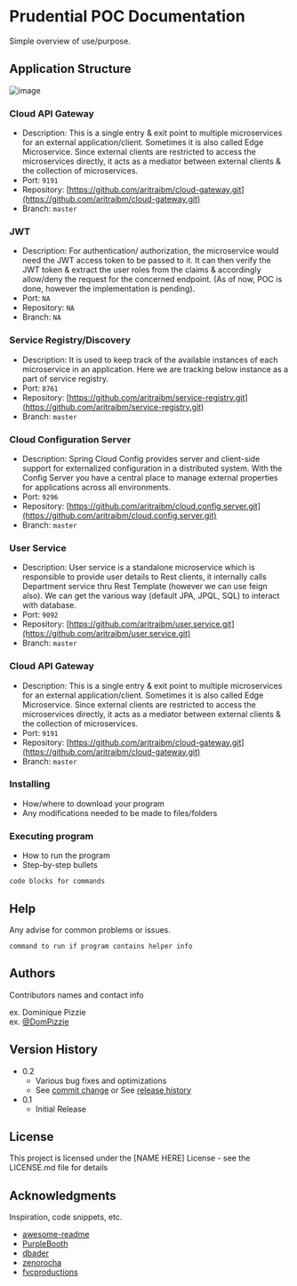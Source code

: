 # Prudential POC Documentation

Simple overview of use/purpose.

## Application Structure
![image](https://user-images.githubusercontent.com/103875790/173271480-0eb16dc6-4afc-4d5d-a436-07a0975c9c65.png)


### Cloud API Gateway

* Description: This is a single entry & exit point to multiple microservices for an external application/client. Sometimes it is also called Edge Microservice. Since external clients are restricted to access the microservices directly, it acts as a mediator between external clients & the collection of microservices.
* Port: ```9191```
* Repository: [https://github.com/aritraibm/cloud-gateway.git](https://github.com/aritraibm/cloud-gateway.git)
* Branch: ```master```


### JWT

* Description: For authentication/ authorization, the microservice would need the JWT access token to be passed to it. It can then verify the JWT token & extract the user roles from the claims & accordingly allow/deny the request for the concerned endpoint. (As of now, POC is done, however the implementation is pending).
* Port: ```NA```
* Repository: ```NA```
* Branch: ```NA```


### Service Registry/Discovery

* Description: It is used to keep track of the available instances of each microservice in an application. Here we are tracking below instance as a part of service registry.
* Port: ```8761```
* Repository: [https://github.com/aritraibm/service-registry.git](https://github.com/aritraibm/service-registry.git)
* Branch: ```master```


### Cloud Configuration Server

* Description: Spring Cloud Config provides server and client-side support for externalized configuration in a distributed system. With the Config Server you have a central place to manage external properties for applications across all environments.
* Port: ```9296```
* Repository: [https://github.com/aritraibm/cloud.config.server.git](https://github.com/aritraibm/cloud.config.server.git)
* Branch: ```master```


### User Service

* Description: User service is a standalone microservice which is responsible to provide user details to Rest clients, it internally calls Department service thru Rest Template (however we can use feign also). We can get the various way (default JPA, JPQL, SQL) to interact with database.
* Port: ```9092```
* Repository: [https://github.com/aritraibm/user.service.git](https://github.com/aritraibm/user.service.git)
* Branch: ```master```


### Cloud API Gateway

* Description: This is a single entry & exit point to multiple microservices for an external application/client. Sometimes it is also called Edge Microservice. Since external clients are restricted to access the microservices directly, it acts as a mediator between external clients & the collection of microservices.
* Port: ```9191```
* Repository: [https://github.com/aritraibm/cloud-gateway.git](https://github.com/aritraibm/cloud-gateway.git)
* Branch: ```master```
### Installing

* How/where to download your program
* Any modifications needed to be made to files/folders

### Executing program

* How to run the program
* Step-by-step bullets
```
code blocks for commands
```

## Help

Any advise for common problems or issues.
```
command to run if program contains helper info
```

## Authors

Contributors names and contact info

ex. Dominique Pizzie  
ex. [@DomPizzie](https://twitter.com/dompizzie)

## Version History

* 0.2
    * Various bug fixes and optimizations
    * See [commit change]() or See [release history]()
* 0.1
    * Initial Release

## License

This project is licensed under the [NAME HERE] License - see the LICENSE.md file for details

## Acknowledgments

Inspiration, code snippets, etc.
* [awesome-readme](https://github.com/matiassingers/awesome-readme)
* [PurpleBooth](https://gist.github.com/PurpleBooth/109311bb0361f32d87a2)
* [dbader](https://github.com/dbader/readme-template)
* [zenorocha](https://gist.github.com/zenorocha/4526327)
* [fvcproductions](https://gist.github.com/fvcproductions/1bfc2d4aecb01a834b46)
